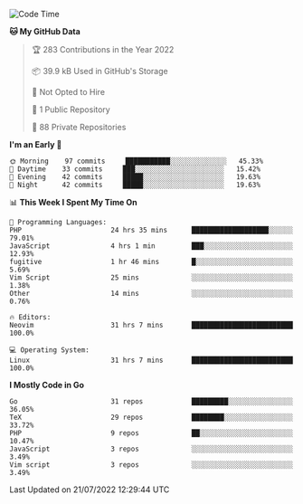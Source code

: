 
<!--START_SECTION:waka-->
![Code Time](http://img.shields.io/badge/Code%20Time-0%20secs-blue)

**🐱 My GitHub Data** 

> 🏆 283 Contributions in the Year 2022
 > 
> 📦 39.9 kB Used in GitHub's Storage 
 > 
> 🚫 Not Opted to Hire
 > 
> 📜 1 Public Repository 
 > 
> 🔑 88 Private Repositories  
 > 
**I'm an Early 🐤** 

```text
🌞 Morning    97 commits     ███████████░░░░░░░░░░░░░░   45.33% 
🌆 Daytime    33 commits     ███░░░░░░░░░░░░░░░░░░░░░░   15.42% 
🌃 Evening    42 commits     █████░░░░░░░░░░░░░░░░░░░░   19.63% 
🌙 Night      42 commits     █████░░░░░░░░░░░░░░░░░░░░   19.63%

```


📊 **This Week I Spent My Time On** 

```text
💬 Programming Languages: 
PHP                      24 hrs 35 mins      ███████████████████░░░░░░   79.01% 
JavaScript               4 hrs 1 min         ███░░░░░░░░░░░░░░░░░░░░░░   12.93% 
fugitive                 1 hr 46 mins        █░░░░░░░░░░░░░░░░░░░░░░░░   5.69% 
Vim Script               25 mins             ░░░░░░░░░░░░░░░░░░░░░░░░░   1.38% 
Other                    14 mins             ░░░░░░░░░░░░░░░░░░░░░░░░░   0.76%

🔥 Editors: 
Neovim                   31 hrs 7 mins       █████████████████████████   100.0%

💻 Operating System: 
Linux                    31 hrs 7 mins       █████████████████████████   100.0%

```

**I Mostly Code in Go** 

```text
Go                       31 repos            █████████░░░░░░░░░░░░░░░░   36.05% 
TeX                      29 repos            ████████░░░░░░░░░░░░░░░░░   33.72% 
PHP                      9 repos             ██░░░░░░░░░░░░░░░░░░░░░░░   10.47% 
JavaScript               3 repos             ░░░░░░░░░░░░░░░░░░░░░░░░░   3.49% 
Vim script               3 repos             ░░░░░░░░░░░░░░░░░░░░░░░░░   3.49%

```



 Last Updated on 21/07/2022 12:29:44 UTC
<!--END_SECTION:waka-->
